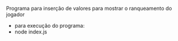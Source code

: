 Programa para inserção de valores
para mostrar o ranqueamento do jogador

- para execução do programa:
- node index.js
